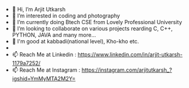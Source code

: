 - 👋 Hi, I’m Arjit Utkarsh
- 👀 I’m interested in coding and photography
- 🌱 I’m currently doing Btech CSE from Lovely Professional University
- 💞️ I’m looking to collaborate on various projects rearding C, C++, PYTHON, JAVA and many more...
- 🔹 I'm good at kabbadi(national level), Kho-kho etc.
- 
- 📫 Reach Me at Linkedin : https://www.linkedin.com/in/arjit-utkarsh-1179a7252/
- 📫 Reach Me at Instagram : https://instagram.com/arjitutkarsh_?igshid=YmMyMTA2M2Y=

<!---
Callmearjit/Callmearjit is a ✨ special ✨ repository which includes my personal details and my portfolio.
--->
